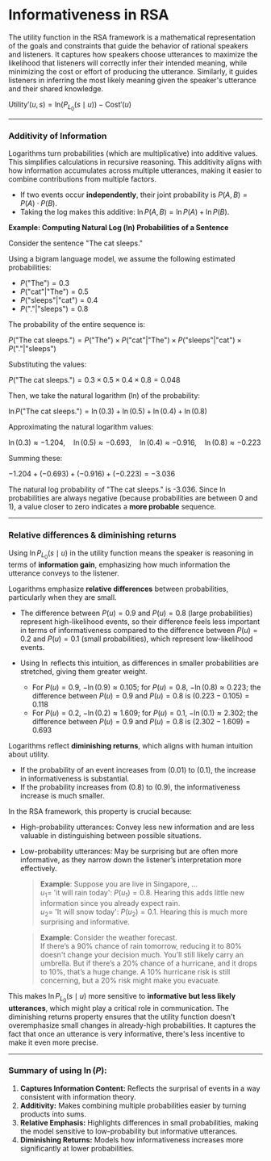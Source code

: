 # Informativeness in RSA

The utility function in the RSA framework is a mathematical representation of the goals and constraints that guide the behavior of rational speakers and listeners. It captures how speakers choose utterances to maximize the likelihood that listeners will correctly infer their intended meaning, while minimizing the cost or effort of producing the utterance. Similarly, it guides listeners in inferring the most likely meaning given the speaker's utterance and their shared knowledge.

$\text{Utility}'(u, s) = \text{ln} (P_{L_0}(s \mid u)) - \text{Cost}'(u)$

--- 

### Additivity of Information 

Logarithms turn probabilities (which are multiplicative) into additive values. This simplifies calculations in recursive reasoning. This additivity aligns with how information accumulates across multiple utterances, making it easier to combine contributions from multiple factors.

- If two events occur **independently**, their joint probability is $P(A, B) = P(A) \cdot P(B)$.
- Taking the log makes this additive: $\ln P(A, B) = \ln P(A) + \ln P(B)$.

**Example: Computing Natural Log (ln) Probabilities of a Sentence**

Consider the sentence "The cat sleeps."

Using a bigram language model, we assume the following estimated probabilities:

- $P(\text{"The"}) = 0.3$
- $P(\text{"cat"} | \text{"The"}) = 0.5$
- $P(\text{"sleeps"} | \text{"cat"}) = 0.4$
- $P(\text{"."} | \text{"sleeps"}) = 0.8$

The probability of the entire sequence is:

$P(\text{"The cat sleeps."}) = P(\text{"The"}) \times P(\text{"cat"} | \text{"The"}) \times P(\text{"sleeps"} | \text{"cat"}) \times P(\text{"."} | \text{"sleeps"})$

Substituting the values:

$P(\text{"The cat sleeps."}) = 0.3 \times 0.5 \times 0.4 \times 0.8 = 0.048$

Then, we take the natural logarithm (ln) of the probability:

$\ln P(\text{"The cat sleeps."}) = \ln(0.3) + \ln(0.5) + \ln(0.4) + \ln(0.8)$

Approximating the natural logarithm values:

$\ln(0.3) \approx -1.204, \quad \ln(0.5) \approx -0.693, \quad \ln(0.4) \approx -0.916, \quad \ln(0.8) \approx -0.223$

Summing these:

$-1.204 + (-0.693) + (-0.916) + (-0.223) = -3.036$

The natural log probability of "The cat sleeps." is -3.036. Since ln probabilities are always negative (because probabilities are between 0 and 1), a value closer to zero indicates a **more probable** sequence.

---

### Relative differences & diminishing returns

Using $\ln P_{L_0}(s \mid u)$ in the utility function means the speaker is reasoning in terms of **information gain**, emphasizing how much information the utterance conveys to the listener.

Logarithms emphasize **relative differences** between probabilities, particularly when they are small. 

- The difference between $P(u) = 0.9$ and $P(u) = 0.8$ (large probabilities) represent high-likelihood events, so their difference feels less important in terms of informativeness compared to the difference between $P(u) = 0.2$ and $P(u) = 0.1$ (small probabilities), which represent low-likelihood events.
- Using $\ln$ reflects this intuition, as differences in smaller probabilities are stretched, giving them greater weight.

  - For $P(u) = 0.9$, $-\ln(0.9) \approx 0.105$; for $P(u) = 0.8$, $-\ln(0.8) \approx 0.223$; the difference between $P(u) = 0.9$ and $P(u) = 0.8$ is $(0.223 - 0.105) = 0.118$
  - For $P(u) = 0.2$, $-\ln(0.2) \approx 1.609$; for $P(u) = 0.1$, $-\ln(0.1) \approx 2.302$; the difference between $P(u) = 0.9$ and $P(u) = 0.8$ is $(2.302 - 1.609) = 0.693$

Logarithms reflect **diminishing returns**, which aligns with human intuition about utility. 

- If the probability of an event increases from \(0.01\) to \(0.1\), the increase in informativeness is substantial.
- If the probability increases from \(0.8\) to \(0.9\), the informativeness increase is much smaller.

In the RSA framework, this property is crucial because:

- High-probability utterances: Convey less new information and are less valuable in distinguishing between possible situations.
- Low-probability utterances: May be surprising but are often more informative, as they narrow down the listener’s interpretation more effectively.

  > **Example**: Suppose you are live in Singapore, ... <br>
  > $u_1 =$ 'it will rain today': $P(u_1) = 0.8$. Hearing this adds little new information since you already expect rain. <br>
  > $u_2 =$ 'It will snow today': $P(u_2) = 0.1$. Hearing this is much more surprising and informative. 

  > **Example**: Consider the weather forecast.<br>
  > If there’s a 90% chance of rain tomorrow, reducing it to 80% doesn't change your decision much. You’ll still likely carry an umbrella.
  > But if there’s a 20% chance of a hurricane, and it drops to 10%, that’s a huge change. A 10% hurricane risk is still concerning, but a 20% risk might make you evacuate.

This makes $\ln P_{L_0}(s \mid u)$ more sensitive to **informative but less likely utterances**, which might play a critical role in communication. The diminishing returns property ensures that the utility function doesn't overemphasize small changes in already-high probabilities. It captures the fact that once an utterance is very informative, there's less incentive to make it even more precise.

---

### Summary of using $\ln(P)$:
1. **Captures Information Content:** Reflects the surprisal of events in a way consistent with information theory.
2. **Additivity:** Makes combining multiple probabilities easier by turning products into sums.
3. **Relative Emphasis:** Highlights differences in small probabilities, making the model sensitive to low-probability but informative utterances.
4. **Diminishing Returns:** Models how informativeness increases more significantly at lower probabilities.


